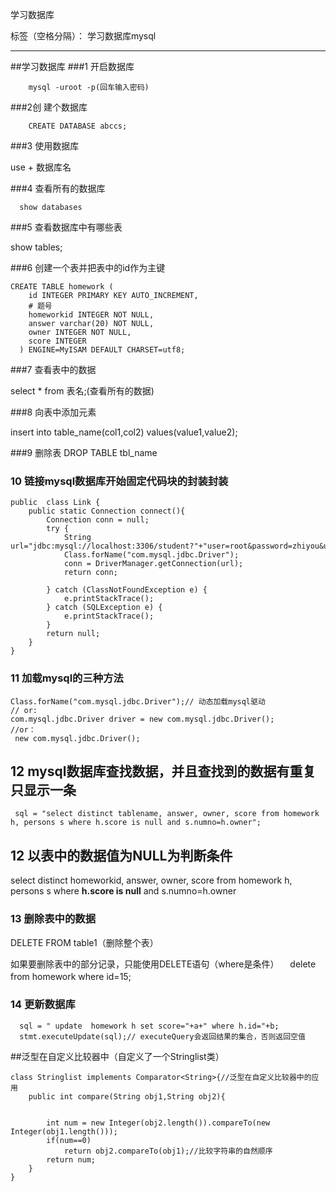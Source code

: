  学习数据库

标签（空格分隔）： 学习数据库mysql

---
##学习数据库
###1   开启数据库
```
    mysql -uroot -p(回车输入密码)
```

###2创 建个数据库
```
    CREATE DATABASE abccs; 
```
###3 使用数据库

  use + 数据库名
  
###4 查看所有的数据库
```
  show databases
```
  
###5 查看数据库中有哪些表
  
  show tables;
  
###6 创建一个表并把表中的id作为主键 
```
CREATE TABLE homework (  
    id INTEGER PRIMARY KEY AUTO_INCREMENT,  
    # 题号
    homeworkid INTEGER NOT NULL,  
    answer varchar(20) NOT NULL,
    owner INTEGER NOT NULL,
    score INTEGER
  ) ENGINE=MyISAM DEFAULT CHARSET=utf8;  
```   
###7 查看表中的数据

  select * from 表名;(查看所有的数据)
  
###8 向表中添加元素

   insert into table_name(col1,col2) values(value1,value2);
   
###9 删除表
   DROP TABLE  tbl_name


 
### 10 链接mysql数据库开始固定代码块的封装封装
```
public  class Link {
    public static Connection connect(){
        Connection conn = null;
        try {
            String url="jdbc:mysql://localhost:3306/student?"+"user=root&password=zhiyou&useUnicode=true&characterEncoding=UTF8";
            Class.forName("com.mysql.jdbc.Driver");
            conn = DriverManager.getConnection(url);
            return conn;

        } catch (ClassNotFoundException e) {
            e.printStackTrace();
        } catch (SQLException e) {
            e.printStackTrace();
        }
        return null;
    }
}
```

### 11 加载mysql的三种方法
```
Class.forName("com.mysql.jdbc.Driver");// 动态加载mysql驱动
// or:
com.mysql.jdbc.Driver driver = new com.mysql.jdbc.Driver();
//or：
 new com.mysql.jdbc.Driver();
```

## 12 mysql数据库查找数据，并且查找到的数据有重复只显示一条
```
 sql = "select distinct tablename, answer, owner, score from homework h, persons s where h.score is null and s.numno=h.owner";
```
## 12 以表中的数据值为NULL为判断条件

select distinct homeworkid, answer, owner, score from homework h, persons s where **h.score is null** and s.numno=h.owner

### 13 删除表中的数据
   DELETE FROM table1（删除整个表）
   
   如果要删除表中的部分记录，只能使用DELETE语句（where是条件）
　delete from homework where id=15;
　　
### 14 更新数据库
```
  sql = " update  homework h set score="+a+" where h.id="+b;
  stmt.executeUpdate(sql);// executeQuery会返回结果的集合，否则返回空值
  ```

    
##泛型在自定义比较器中（自定义了一个Stringlist类）
```
class Stringlist implements Comparator<String>{//泛型在自定义比较器中的应用
    public int compare(String obj1,String obj2){


        int num = new Integer(obj2.length()).compareTo(new Integer(obj1.length()));
        if(num==0)
            return obj2.compareTo(obj1);//比较字符串的自然顺序
        return num;
    }
}

```
